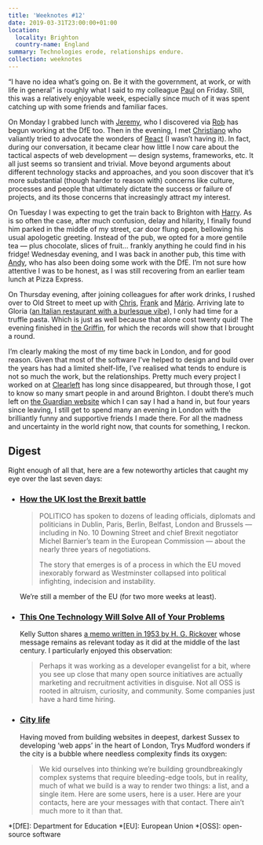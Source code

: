 ```yaml
---
title: 'Weeknotes #12'
date: 2019-03-31T23:00:00+01:00
location:
  locality: Brighton
  country-name: England
summary: Technologies erode, relationships endure.
collection: weeknotes
---
```

“I have no idea what’s going on. Be it with the government, at work, or with life in general” is roughly what I said to my colleague [Paul][1] on Friday. Still, this was a relatively enjoyable week, especially since much of it was spent catching up with some friends and familiar faces.

On Monday I grabbed lunch with [Jeremy][2], who I discovered via [Rob][3] has begun working at the DfE too. Then in the evening, I met [Christiano][4] who valiantly tried to advocate the wonders of [React][5] (I wasn’t having it). In fact, during our conversation, it became clear how little I now care about the tactical aspects of web development — design systems, frameworks, etc. It all just seems so transient and trivial. Move beyond arguments about different technology stacks and approaches, and you soon discover that it’s more substantial (though harder to reason with) concerns like culture, processes and people that ultimately dictate the success or failure of projects, and its those concerns that increasingly attract my interest.

On Tuesday I was expecting to get the train back to Brighton with [Harry][6]. As is so often the case, after much confusion, delay and hilarity, I finally found him parked in the middle of my street, car door flung open, bellowing his usual apologetic greeting. Instead of the pub, we opted for a more gentile tea — plus chocolate, slices of fruit… frankly anything he could find in his fridge! Wednesday evening, and I was back in another pub, this time with [Andy][7], who has also been doing some work with the DfE. I’m not sure how attentive I was to be honest, as I was still recovering from an earlier team lunch at Pizza Express.

On Thursday evening, after joining colleagues for after work drinks, I rushed over to Old Street to meet up with [Chris][8], [Frank][9] and [Mário][10]. Arriving late to Gloria ([an Italian restaurant with a burlesque vibe][11]), I only had time for a truffle pasta. Which is just as well because that alone cost twenty quid! The evening finished in [the Griffin][12], for which the records will show that I brought a round.

I’m clearly making the most of my time back in London, and for good reason. Given that most of the software I’ve helped to design and build over the years has had a limited shelf-life, I’ve realised what tends to endure is not so much the work, but the relationships. Pretty much every project I worked on at [Clearleft][13] has long since disappeared, but through those, I got to know so many smart people in and around Brighton. I doubt there’s much left on [the Guardian website][14] which I can say I had a hand in, but four years since leaving, I still get to spend many an evening in London with the brilliantly funny and supportive friends I made there. For all the madness and uncertainty in the world right now, that counts for something, I reckon.

## Digest

Right enough of all that, here are a few noteworthy articles that caught my eye over the last seven days:

* ### [How the UK lost the Brexit battle][15]

  > POLITICO has spoken to dozens of leading officials, diplomats and politicians in Dublin, Paris, Berlin, Belfast, London and Brussels — including in No. 10 Downing Street and chief Brexit negotiator Michel Barnier’s team in the European Commission — about the nearly three years of negotiations.
  >
  > The story that emerges is of a process in which the EU moved inexorably forward as Westminster collapsed into political infighting, indecision and instability.

  We’re still a member of the EU (for two more weeks at least).

* ### [This One Technology Will Solve All of Your Problems][16]

  Kelly Sutton shares [a memo written in 1953 by H. G. Rickover][17] whose message remains as relevant today as it did at the middle of the last century. I particularly enjoyed this observation:

  > Perhaps it was working as a developer evangelist for a bit, where you see up close that many open source initiatives are actually marketing and recruitment activities in disguise. Not all OSS is rooted in altruism, curiosity, and community. Some companies just have a hard time hiring.

* ### [City life][18]

  Having moved from building websites in deepest, darkest Sussex to developing ‘web apps’ in the heart of London, Trys Mudford wonders if the city is a bubble where needless complexity finds its oxygen:

  > We kid ourselves into thinking we’re building groundbreakingly complex systems that require bleeding-edge tools, but in reality, much of what we build is a way to render two things: a list, and a single item. Here are some users, here is a user. Here are your contacts, here are your messages with that contact. There ain’t much more to it than that.

[1]: https://www.paulrhayes.com
[2]: http://www.jeremyrosenberg.co.uk
[3]: http://www.robotperson.com
[4]: http://www.didoo.net
[5]: https://reactjs.org
[6]: https://www.brignull.com
[7]: http://byandyparker.com
[8]: https://twitter.com/c_p_pearson
[9]: http://www.tobefrank.co.uk
[10]: http://www.marioandrade.com
[11]: https://london.eater.com/2019/2/12/18220106/big-mamma-restaurants-london-gloria-shoreditch
[12]: http://the-griffin.com
[13]: https://clearleft.com
[14]: https://www.theguardian.com/uk
[15]: https://www.politico.eu/article/how-uk-lost-brexit-eu-negotiation/
[16]: https://kellysutton.com/2019/03/23/this-one-technology-will-solve-all-of-your-problems.html
[17]: http://ecolo.org/documents/documents_in_english/Rickover.pdf
[18]: https://www.trysmudford.com/blog/city-life/

*[DfE]: Department for Education
*[EU]: European Union
*[OSS]: open-source software
